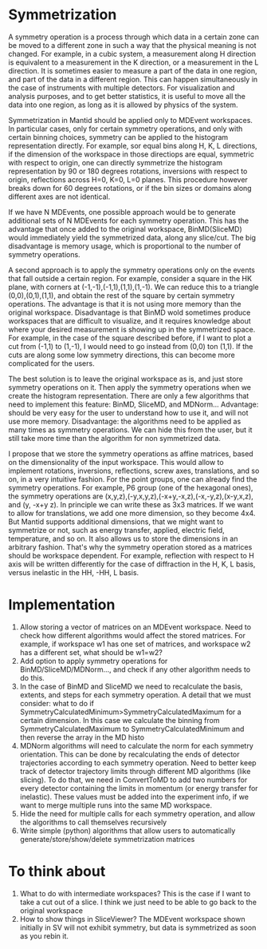 Symmetrization
==============

A symmetry operation is a process through which data in a certain zone can be moved to a different zone in such a way that the physical meaning
is not changed. For example, in a cubic system, a measurement along H direction is equivalent to a measurement in the K direction,
or a measurement in the L direction. It is sometimes easier to measure a part of the data in one region, and part of the data in a different
region. This can happen simultaneously in the case of instruments with multiple detectors. For visualization and analysis purposes,
and to get better statistics, it is useful to move all the data into one region, as long as it is allowed by physics of the system. 

Symmetrization in Mantid should be applied only to MDEvent workspaces. In particular cases, only for certain symmetry operations, 
and only with certain binning choices, symmetry can be applied to the histogram representation directly. For example, sor equal bins along 
H, K, L directions, if the dimension of the workspace in those directiops are equal, symmetric with respect to origin, one can directly
symmetrize the histogram representation by 90 or 180 degrees rotations, inversions with respect to origin, reflections across H=0, K=0, L=0 planes. 
This procedure however breaks down for 60 degrees rotations, or if the bin sizes or domains along different axes are not identical.  

If we have N MDEvents, one possible approach would be to generate additional sets of N MDEvents for each symmetry operation. This
has the advantage that once added to the original workspace, BinMD(SliceMD) would immediately yield the symmetrized data, along any slice/cut.
The big disadvantage is memory usage, which is proportional to the number of symmetry operations.

A second approach is to apply the symmetry operations only on the events that fall outside a certain region. For example, consider a square 
in the HK plane, with corners at (-1,-1),(-1,1),(1,1),(1,-1). We can reduce this to a triangle (0,0),(0,1),(1,1), and obtain the rest of the 
square by certain symmetry operations. The advantage is that it is not using more memory than the original workspace. Disadvantage is that BinMD
wold sometimes produce workspaces that are difficult to visualize, and it requires knowledge about where your desired measurement is showing up
in the symmetrized space. For example, in the case of the square described before, if I want to plot a cut from (-1,1) to (1,-1), I would
need to go instead from (0,0) ton (1,1). If the cuts are along some low symmetry directions, this can become more complicated for the users.

The best solution is to leave the original workspace as is, and just store symmetry operations on it. Then apply the symmetry operations when 
we create the histogram representation. There are only a few algorithms that need to implement this feature: BinMD, SliceMD, and MDNorm...
Advantage: should be very easy for the user to understand how to use it, and will not use more memory. Disadvantage: the algorithms need to be
applied as many times as symmetry operations. We can hide this from the user, but it still take more time than the algorithm for
non symmetrized data.

I propose that we store the symmetry operations as affine matrices, based on the dimensionality of the input workspace. 
This would allow to implement rotations, inversions, reflections, screw axes, translations, and so on, in a very intuitive fashion. For the 
point groups, one can already find the symmetry operations. For example, P6 group (one of the hexagonal ones), the symmetry operations are
(x,y,z),(-y,x,y,z),(-x+y,-x,z),(-x,-y,z),(x-y,x,z), and (y, -x+y z). In principle we can write these as 3x3 matrices. If we want to allow 
for translations, we add one more dimension, so they become 4x4. But Mantid supports additional dimensions, that we might want to symmetrize
or not, such as energy transfer, applied, electric field, temperature, and so on. It also allows us to store the dimensions in an arbitrary fashion.
That's why the symmetry operation stored as a matrices should be workspace dependent. For example, reflection with respect to H axis will
be written differently for the case of diffraction in the H, K, L basis, versus inelastic in the HH, -HH, L basis.

Implementation
==============

1. Allow storing a vector of matrices on an MDEvent workspace. Need to check how different algorithms would affect the stored matrices. For example,
if workspace w1 has one set of matrices, and workspace w2 has a different set, what should be w1=w2?
2. Add option to apply symmetry operations for BinMD/SliceMD/MDNorm..., and check if any other algorithm needs to do this.
3. In the case of BinMD and SliceMD we need to recalculate the basis, extents, and steps for each symmetry operation. A detail that we
must consider: what to do if SymmetryCalculatedMinimum>SymmetryCalculatedMaximum for a certain dimension. In this case we calculate the binning from 
SymmetryCalculatedMaximum to SymmetryCalculatedMinimum and then reverse the array in the MD histo
4. MDNorm algorithms will need to calculate the norm for each symmetry orientation. This can be done by recalculating the ends of
detector trajectories according to each symmetry operation. Need to better keep track of detector trajectory limits through
different MD algorithms (like slicing). To do that, we need in ConvertToMD to add two numbers for every detector containing the limits
in momentum (or energy transfer for inelastic). These values must be added into the experiment info, if we want to merge multiple runs into 
the same MD workspace.
5. Hide the need for multiple calls for each symmetry operation, and allow the algorithms to call themselves recursively
6. Write simple (python) algorithms that allow users to automatically generate/store/show/delete symmetrization matrices

To think about
==============
1. What to do with intermediate workspaces? This is the case if I want to take a cut out of a slice. I think we just need to be able to go
back to the original workspace
2. How to show things in SliceViewer? The MDEvent workspace shown initially in SV will not exhibit symmetry, but data is symmetrized as soon 
as you rebin it. 
